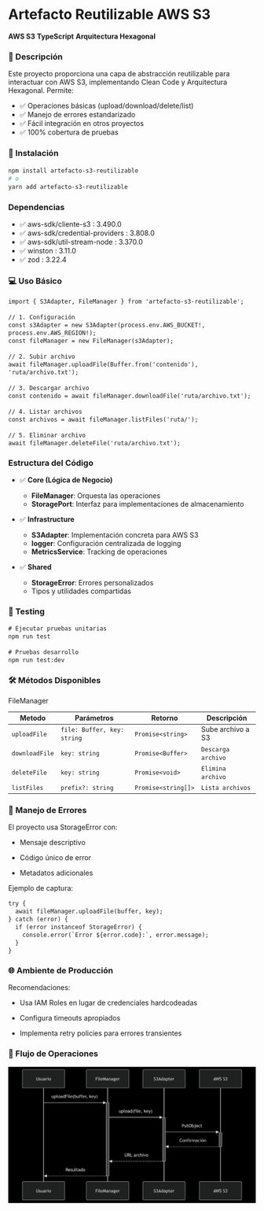 # **Artefacto Reutilizable AWS S3**
**AWS S3**
**TypeScript**
**Arquitectura Hexagonal**


### 📌 Descripción
Este proyecto proporciona una capa de abstracción reutilizable para interactuar con AWS S3, implementando Clean Code y Arquitectura Hexagonal. Permite:

- ✅ Operaciones básicas (upload/download/delete/list)
- ✅ Manejo de errores estandarizado
- ✅ Fácil integración en otros proyectos
- ✅ 100% cobertura de pruebas

### 🚀 Instalación
````bash
npm install artefacto-s3-reutilizable
# o
yarn add artefacto-s3-reutilizable
````

### Dependencias
- ✅ aws-sdk/cliente-s3 : 3.490.0
- ✅ aws-sdk/credential-providers : 3.808.0 
- ✅ aws-sdk/util-stream-node : 3.370.0 
- ✅ winston : 3.11.0
- ✅ zod : 3.22.4

### 💻 Uso Básico

````
import { S3Adapter, FileManager } from 'artefacto-s3-reutilizable';

// 1. Configuración
const s3Adapter = new S3Adapter(process.env.AWS_BUCKET!, process.env.AWS_REGION!);
const fileManager = new FileManager(s3Adapter);

// 2. Subir archivo
await fileManager.uploadFile(Buffer.from('contenido'), 'ruta/archivo.txt');

// 3. Descargar archivo
const contenido = await fileManager.downloadFile('ruta/archivo.txt');

// 4. Listar archivos
const archivos = await fileManager.listFiles('ruta/');

// 5. Eliminar archivo
await fileManager.deleteFile('ruta/archivo.txt');
````
### Estructura del Código
- ✅  **Core (Lógica de Negocio)**
  - **FileManager**: Orquesta las operaciones
  - **StoragePort**: Interfaz para implementaciones de almacenamiento

- ✅  **Infrastructure**
  - **S3Adapter**: Implementación concreta para AWS S3
  - **logger**: Configuración centralizada de logging
  - **MetricsService**: Tracking de operaciones

- ✅  **Shared**
  - **StorageError**: Errores personalizados
  - Tipos y utilidades compartidas
### 🧪 Testing
````
# Ejecutar pruebas unitarias
npm run test

# Pruebas desarrollo
npm run test:dev
````
### 🛠 Métodos Disponibles
FileManager

| Metodo | Parámetros | Retorno | Descripción |
|--|--|--|--|
| `uploadFile` | `file: Buffer, key: string` | `Promise<string>` | Sube archivo a S3 |
| `downloadFile` | `key: string` | `Promise<Buffer>` | `Descarga archivo` |
| `deleteFile` | `key: string` | `Promise<void>` | `Elimina archivo` |
| `listFiles` | `prefix?: string` | `Promise<string[]>` | `Lista archivos` |

### 🚨 Manejo de Errores
El proyecto usa StorageError con:

- Mensaje descriptivo

- Código único de error

- Metadatos adicionales

Ejemplo de captura:
````
try {
  await fileManager.uploadFile(buffer, key);
} catch (error) {
  if (error instanceof StorageError) {
    console.error(`Error ${error.code}:`, error.message);
  }
}
````

### 🌐 Ambiente de Producción
Recomendaciones:

- Usa IAM Roles en lugar de credenciales hardcodeadas

- Configura timeouts apropiados

- Implementa retry policies para errores transientes

### 🔄 Flujo de Operaciones
![Ejemplo](flujo.png)